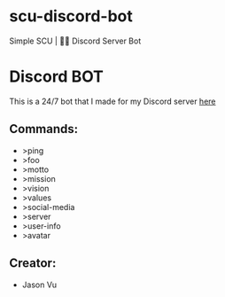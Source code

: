 # scu-discord-bot
Simple SCU | 🐎💨 Discord Server Bot

# Discord BOT
This is a 24/7 bot that I made for my Discord server [here](https://discordapp.com/channels/428629630585536513/492570408315256872)

## Commands:
- \>ping 
- \>foo
- \>motto
- \>mission
- \>vision
- \>values
- \>social-media
- \>server
- \>user-info
- \>avatar

## Creator:
- Jason Vu
